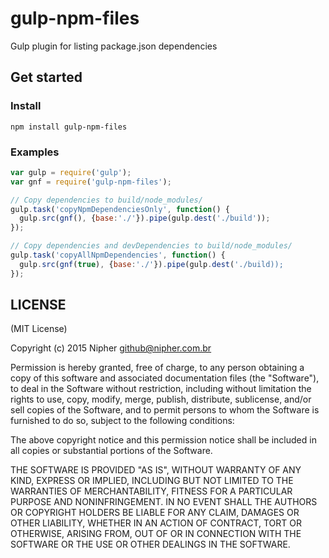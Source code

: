 # gulp-npm-files

Gulp plugin for listing package.json dependencies

## Get started

### Install

```
npm install gulp-npm-files
```

### Examples

```javascript
var gulp = require('gulp');
var gnf = require('gulp-npm-files');

// Copy dependencies to build/node_modules/
gulp.task('copyNpmDependenciesOnly', function() {
  gulp.src(gnf(), {base:'./'}).pipe(gulp.dest('./build'));
});

// Copy dependencies and devDependencies to build/node_modules/
gulp.task('copyAllNpmDependencies', function() {
  gulp.src(gnf(true), {base:'./'}).pipe(gulp.dest('./build));
});

```
## LICENSE

(MIT License)

Copyright (c) 2015 Nipher <github@nipher.com.br>

Permission is hereby granted, free of charge, to any person obtaining
a copy of this software and associated documentation files (the
"Software"), to deal in the Software without restriction, including
without limitation the rights to use, copy, modify, merge, publish,
distribute, sublicense, and/or sell copies of the Software, and to
permit persons to whom the Software is furnished to do so, subject to
the following conditions:

The above copyright notice and this permission notice shall be
included in all copies or substantial portions of the Software.

THE SOFTWARE IS PROVIDED "AS IS", WITHOUT WARRANTY OF ANY KIND,
EXPRESS OR IMPLIED, INCLUDING BUT NOT LIMITED TO THE WARRANTIES OF
MERCHANTABILITY, FITNESS FOR A PARTICULAR PURPOSE AND
NONINFRINGEMENT. IN NO EVENT SHALL THE AUTHORS OR COPYRIGHT HOLDERS BE
LIABLE FOR ANY CLAIM, DAMAGES OR OTHER LIABILITY, WHETHER IN AN ACTION
OF CONTRACT, TORT OR OTHERWISE, ARISING FROM, OUT OF OR IN CONNECTION
WITH THE SOFTWARE OR THE USE OR OTHER DEALINGS IN THE SOFTWARE.
